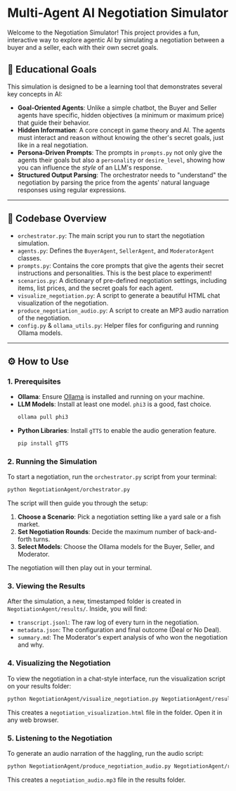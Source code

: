 # Multi-Agent AI Negotiation Simulator

Welcome to the Negotiation Simulator! This project provides a fun, interactive way to explore agentic AI by simulating a negotiation between a buyer and a seller, each with their own secret goals.

## 🚀 Educational Goals

This simulation is designed to be a learning tool that demonstrates several key concepts in AI:

-   **Goal-Oriented Agents**: Unlike a simple chatbot, the Buyer and Seller agents have specific, hidden objectives (a minimum or maximum price) that guide their behavior.
-   **Hidden Information**: A core concept in game theory and AI. The agents must interact and reason without knowing the other's secret goals, just like in a real negotiation.
-   **Persona-Driven Prompts**: The prompts in `prompts.py` not only give the agents their goals but also a `personality` or `desire_level`, showing how you can influence the *style* of an LLM's response.
-   **Structured Output Parsing**: The orchestrator needs to "understand" the negotiation by parsing the price from the agents' natural language responses using regular expressions.

---

## 📂 Codebase Overview

-   `orchestrator.py`: The main script you run to start the negotiation simulation.
-   `agents.py`: Defines the `BuyerAgent`, `SellerAgent`, and `ModeratorAgent` classes.
-   `prompts.py`: Contains the core prompts that give the agents their secret instructions and personalities. This is the best place to experiment!
-   `scenarios.py`: A dictionary of pre-defined negotiation settings, including items, list prices, and the secret goals for each agent.
-   `visualize_negotiation.py`: A script to generate a beautiful HTML chat visualization of the negotiation.
-   `produce_negotiation_audio.py`: A script to create an MP3 audio narration of the negotiation.
-   `config.py` & `ollama_utils.py`: Helper files for configuring and running Ollama models.

---

## ⚙️ How to Use

### 1. Prerequisites

-   **Ollama**: Ensure [Ollama](https://ollama.com/) is installed and running on your machine.
-   **LLM Models**: Install at least one model. `phi3` is a good, fast choice.
    ```bash
    ollama pull phi3
    ```
-   **Python Libraries**: Install `gTTS` to enable the audio generation feature.
    ```bash
    pip install gTTS
    ```

### 2. Running the Simulation

To start a negotiation, run the `orchestrator.py` script from your terminal:

```bash
python NegotiationAgent/orchestrator.py
```

The script will then guide you through the setup:

1.  **Choose a Scenario**: Pick a negotiation setting like a yard sale or a fish market.
2.  **Set Negotiation Rounds**: Decide the maximum number of back-and-forth turns.
3.  **Select Models**: Choose the Ollama models for the Buyer, Seller, and Moderator.

The negotiation will then play out in your terminal.

### 3. Viewing the Results

After the simulation, a new, timestamped folder is created in `NegotiationAgent/results/`. Inside, you will find:

-   `transcript.jsonl`: The raw log of every turn in the negotiation.
-   `metadata.json`: The configuration and final outcome (Deal or No Deal).
-   `summary.md`: The Moderator's expert analysis of who won the negotiation and why.

### 4. Visualizing the Negotiation

To view the negotiation in a chat-style interface, run the visualization script on your results folder:

```bash
python NegotiationAgent/visualize_negotiation.py NegotiationAgent/results/your_results_folder_name
```

This creates a `negotiation_visualization.html` file in the folder. Open it in any web browser.

### 5. Listening to the Negotiation

To generate an audio narration of the haggling, run the audio script:

```bash
python NegotiationAgent/produce_negotiation_audio.py NegotiationAgent/results/your_results_folder_name
```

This creates a `negotiation_audio.mp3` file in the results folder. 